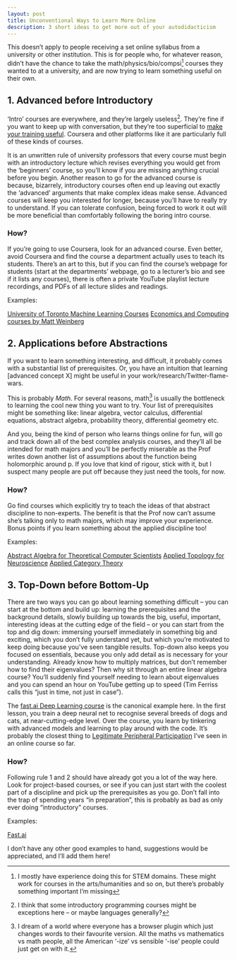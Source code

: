 ```yaml
---
layout: post
title: Unconventional Ways to Learn More Online
description: 3 short ideas to get more out of your autodidacticism
---
```


This doesn’t apply to people receiving a set online syllabus from a university or other institution. This is for people who, for whatever reason, didn’t have the chance to take the math/physics/bio/compsi[^1] courses they wanted to at a university, and are now trying to learn something useful on their own.

## 1\. Advanced before Introductory

‘Intro’ courses are everywhere, and they’re largely useless[^2]. They’re fine if you want to keep up with conversation, but they’re too superficial to [make your training useful](https://www.lesswrong.com/posts/7F5jo5LD9FD7DpxCX/make-your-training-useful). Coursera and other platforms like it are particularly full of these kinds of courses.

It is an unwritten rule of university professors that every course must begin with an introductory lecture which revises everything you would get from the ‘beginners’ course, so you’ll know if you are missing anything crucial before you begin. Another reason to go for the advanced course is because, bizarrely, introductory courses often end up leaving out exactly the ‘advanced’ arguments that make complex ideas make sense. Advanced courses will keep you interested for longer, because you’ll have to really *try* to understand. If you can tolerate confusion, being forced to work it out will be more beneficial than comfortably following the boring intro course.

### How?

If you’re going to use Coursera, look for an advanced course. Even better, avoid Coursera and find the course a department actually uses to teach its students. There’s an art to this, but if you can find the course’s webpage for students (start at the departments’ webpage, go to a lecturer’s bio and see if it lists any courses), there is often a private YouTube playlist lecture recordings, and PDFs of all lecture slides and readings.

Examples:

[University of Toronto Machine Learning Courses](http://learning.cs.toronto.edu/courses.html)
[Economics and Computing courses by Matt Weinberg](https://www.cs.princeton.edu/~smattw/Teaching.html)

## 2\. Applications before Abstractions

If you want to learn something interesting, and difficult, it probably comes with a substantial list of prerequisites. Or, you have an intuition that learning \[advanced concept X\] might be useful in your work/research/Twitter-flame-wars.

This is probably *Math*. For several reasons, math[^3] is usually the bottleneck to learning the cool new thing you want to try. Your list of prerequisites might be something like: linear algebra, vector calculus, differential equations, abstract algebra, probability theory, differential geometry etc.

And you, being the kind of person who learns things online for fun, will go and track down all of the best complex analysis courses, and they’ll all be intended for math majors and you’ll be perfectly miserable as the Prof writes down another list of assumptions about the function being holomorphic around p. If you love that kind of rigour, stick with it, but I suspect many people are put off because they just need the tools, for now.

### How?

Go find courses which explicitly try to teach the ideas of that abstract discipline to non-experts. The benefit is that the Prof now can’t assume she’s talking only to math majors, which may improve your experience. Bonus points if you learn something about the applied discipline too!

Examples:

[Abstract Algebra for Theoretical Computer Scientists](https://www.gilcohen.org/abstract-algebra-for-tcs)
[Applied Topology for Neuroscience](https://www.aesizemore.com/courses.html)
[Applied Category Theory](https://ocw.mit.edu/courses/mathematics/18-s097-applied-category-theory-january-iap-2019/index.htm)

## 3\. Top-Down before Bottom-Up

There are two ways you can go about learning something difficult – you can start at the bottom and build up: learning the prerequisites and the background details, slowly building up towards the big, useful, important, interesting ideas at the cutting edge of the field – or you can start from the top and dig down: immersing yourself immediately in something big and exciting, which you don’t fully understand yet, but which you’re motivated to keep doing because you’ve seen tangible results. Top-down also keeps you focused on essentials, because you only add detail as is necessary for your understanding. Already know how to multiply matrices, but don’t remember how to find their eigenvalues? Then why sit through an entire linear algebra course? You’ll suddenly find yourself needing to learn about eigenvalues and you can spend an hour on YouTube getting up to speed (Tim Ferriss calls this “just in time, not just in case”).

The [fast.ai Deep Learning course](https://course.fast.ai/) is the canonical example here. In the first lesson, you train a deep neural net to recognise several breeds of dogs and cats, at near-cutting-edge level. Over the course, you learn by tinkering with advanced models and learning to play around with the code. It’s probably the closest thing to [Legitimate Peripheral Participation](https://meaningness.com/metablog/upgrade-your-cargo-cult#legitimate) I’ve seen in an online course so far.

### How?

Following rule 1 and 2 should have already got you a lot of the way here. Look for project-based courses, or see if you can just start with the coolest part of a discipline and pick up the prerequisites as you go. Don’t fall into the trap of spending years “in preparation”, this is probably as bad as only ever doing “introductory” courses.

Examples:

[Fast.ai](https://www.fast.ai/)

I don’t have any other good examples to hand, suggestions would be appreciated, and I’ll add them here\!

[^1]: I mostly have experience doing this for STEM domains. These might work for courses in the arts/humanities and so on, but there’s probably something important I’m missing

[^2]: I think that some introductory programming courses might be exceptions here – or maybe languages generally?

[^3]: I dream of a world where everyone has a browser plugin which just changes words to their favourite version. All the maths vs mathematics vs math people, all the American ‘-ize’ vs sensible ‘-ise’ people could just get on with it.
